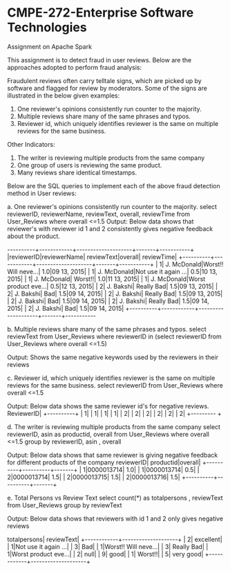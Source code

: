 # CMPE-272-Enterprise Software Technologies
Assignment on Apache Spark

This assignment is to detect fraud in user reviews. Below are the approaches adopted to perform fraud analysis:

Fraudulent reviews often carry telltale signs, which are picked up by software and flagged for review by
moderators. Some of the signs are illustrated in the below given examples:

1. One reviewer's opinions consistently run counter to the majority.
2. Multiple reviews share many of the same phrases and typos.
3. Reviewer id, which uniquely identifies reviewer is the same on multiple reviews for the same business.

Other Indicators:
1. The writer is reviewing multiple products from the same company
2. One group of users is reviewing the same product.
3. Many reviews share identical timestamps.

Below are the SQL queries to implement each of the above  fraud detection method in User reviews:

a. One reviewer's opinions consistently run counter to the majority.
select reviewerID, reviewerName, reviewText, overall, reviewTime from User_Reviews where overall <=1.5
Output: Below data shows that reviewer's with reviewer id 1 and 2 consistently gives negative feedback about the product.

----------+------------+--------------------+-------+-----------+
|reviewerID|reviewerName|          reviewText|overall| reviewTime|
+----------+------------+--------------------+-------+-----------+
|         1| J. McDonald|Worst!! Will neve...|    1.0|09 13, 2015|
|         1| J. McDonald|Not use it again ...|    0.5|10 13, 2015|
|         1| J. McDonald|             Worst!!|    1.0|11 13, 2015|
|         1| J. McDonald|Worst product eve...|    0.5|12 13, 2015|
|         2|   J. Bakshi|          Really Bad|    1.5|09 13, 2015|
|         2|   J. Bakshi|                 Bad|    1.5|09 14, 2015|
|         2|   J. Bakshi|          Really Bad|    1.5|09 13, 2015|
|         2|   J. Bakshi|                 Bad|    1.5|09 14, 2015|
|         2|   J. Bakshi|          Really Bad|    1.5|09 14, 2015|
|         2|   J. Bakshi|                 Bad|    1.5|09 14, 2015|
+----------+------------+--------------------+-------+-----------

b. Multiple reviews share many of the same phrases and typos.
select reviewText from User_Reviews where reviewerID in (select reviewerID from User_Reviews where overall <=1.5)

Output: Shows the same negative keywords used by the reviewers in their reviews

c. Reviewer id, which uniquely identifies reviewer is the same on multiple reviews for the same business.
select reviewerID from User_Reviews where overall <=1.5

Output: Below data shows the same  reviewer id's for negative reviews.
ReviewerID|
+----------+
|         1|
|         1|
|         1|
|         1|
|         2|
|         2|
|         2|
|         2|
|         2|
|         2|
+--------- +

d. The writer is reviewing multiple products from the same company
select reviewerID, asin as productid, overall from  User_Reviews where overall <=1.5 group by reviewerID, asin , overall

Output: Below data shows that same reviewer is giving negative feedback for different products of the company
reviewerID| productid|overall|
+----------+----------+-------+
|         1|0000013714|    1.0|
|         1|0000013714|    0.5|
|         2|0000013714|    1.5|
|         2|0000013715|    1.5|
|         2|0000013716|    1.5|
+----------+----------+-------+

e. Total Persons vs Review Text
select count(*) as totalpersons , reviewText from User_Reviews group by reviewText

Output: Below data shows that  reviewers with id 1 and 2  only gives negative reviews

totalpersons|          reviewText|
+------------+--------------------+
|           2|           excellent|
|           1|Not use it again ...|
|           3|                 Bad|
|           1|Worst!! Will neve...|
|           3|          Really Bad|
|           1|Worst product eve...|
|           2|                null|
|           9|                good|
|           1|             Worst!!|
|           5|           very good|
+------------+--------------------+
